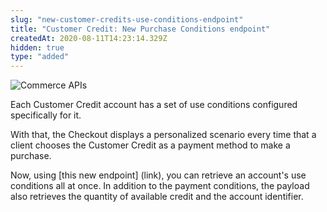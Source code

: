 ```yaml
---
slug: "new-customer-credits-use-conditions-endpoint"
title: "Customer Credit: New Purchase Conditions endpoint"
createdAt: 2020-08-11T14:23:14.329Z
hidden: true
type: "added"
---
```


![Commerce APIs](https://raw.githubusercontent.com/vtexdocs/dev-portal-content/main/images/new-customer-credits-use-conditions-endpoint-0.png)

Each Customer Credit account has a set of use conditions configured specifically for it.

With that, the Checkout displays a personalized scenario every time that a client chooses the Customer Credit as a payment method to make a purchase.

Now, using [this new endpoint] (link), you can retrieve an account's use conditions all at once. In addition to the payment conditions, the payload also retrieves the quantity of available credit and the account identifier.

